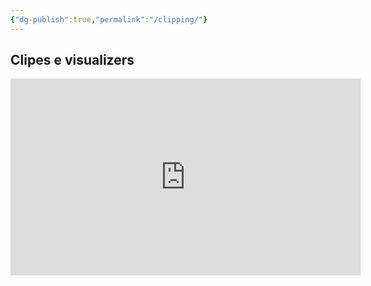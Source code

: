 ```yaml
---
{"dg-publish":true,"permalink":"/clipping/"}
---
```


## Clipes e visualizers
<iframe width="560" height="315" src="https://www.youtube.com/embed/C_IKUDNZE1A?si=qnTCJRgehAha_f50" title="YouTube video player" frameborder="0" allow="accelerometer; autoplay; clipboard-write; encrypted-media; gyroscope; picture-in-picture; web-share" referrerpolicy="strict-origin-when-cross-origin" allowfullscreen></iframe>
